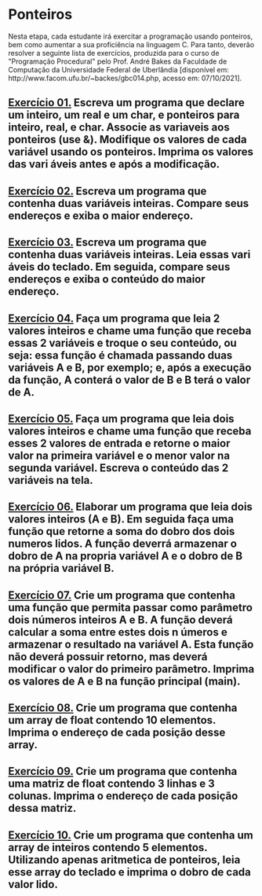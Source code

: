 <h1>Ponteiros</h1>
<p>Nesta etapa, cada estudante irá exercitar a programação usando ponteiros, bem como aumentar a sua proficiência na linguagem C. Para tanto, deverão resolver a seguinte lista de exercícios, produzida para o curso de "Programação Procedural" pelo Prof. André Bakes da Faculdade de Computação da Universidade Federal de Uberlândia [disponível em: http://www.facom.ufu.br/~backes/gbc014.php, acesso em: 07/10/2021].</p>
<h2><a href="#">Exercício 01.</a> Escreva um programa que declare um inteiro, um real e um char, e ponteiros para inteiro, real, e char. Associe as variaveis aos ponteiros (use &). Modifique os valores de cada variável usando os ponteiros. Imprima os valores das vari áveis antes e após a modificação.</h2>
<h2><a href="#">Exercício 02.</a> Escreva um programa que contenha duas variáveis inteiras. Compare seus endereços e exiba o maior endereço.</h2>
<h2><a href="#">Exercício 03.</a> Escreva um programa que contenha duas variáveis inteiras. Leia essas vari áveis do teclado. Em seguida, compare seus endereços e exiba o conteúdo do maior endereço.</h2>
<h2><a href="#">Exercício 04.</a> Faça um programa que leia 2 valores inteiros e chame uma função que receba essas 2 variáveis e troque o seu conteúdo, ou seja: essa função é chamada passando duas variáveis A e B, por exemplo; e, após a execução da função, A conterá o valor de B e B terá o valor de A.</h2>
<h2><a href="#">Exercício 05.</a> Faça um programa que leia dois valores inteiros e chame uma função que receba esses 2 valores de entrada e retorne o maior valor na primeira variável e o menor valor na segunda variável. Escreva o conteúdo das 2 variáveis na tela.</h2>
<h2><a href="#">Exercício 06.</a> Elaborar um programa que leia dois valores inteiros (A e B). Em seguida faça uma função que retorne a soma do dobro dos dois numeros lidos. A função deverrá armazenar o dobro de A na propria variável A e o dobro de B na própria variável B.</h2>
<h2><a href="#">Exercício 07.</a> Crie um programa que contenha uma função que permita passar como parâmetro dois números inteiros A e B. A função deverá calcular a soma entre estes dois n úmeros e armazenar o resultado na variável A. Esta função não deverá possuir retorno, mas deverá modificar o valor do primeiro parâmetro. Imprima os valores de A e B na função principal (main).</h2>
<h2><a href="#">Exercício 08.</a> Crie um programa que contenha um array de float contendo 10 elementos. Imprima o endereço de cada posição desse array.</h2>
<h2><a href="#">Exercício 09.</a> Crie um programa que contenha uma matriz de float contendo 3 linhas e 3 colunas. Imprima o endereço de cada posição dessa matriz.</h2>
<h2><a href="#">Exercício 10.</a>  Crie um programa que contenha um array de inteiros contendo 5 elementos. Utilizando apenas aritmetica de ponteiros, leia esse array do teclado e imprima o dobro de cada valor lido.</h2>